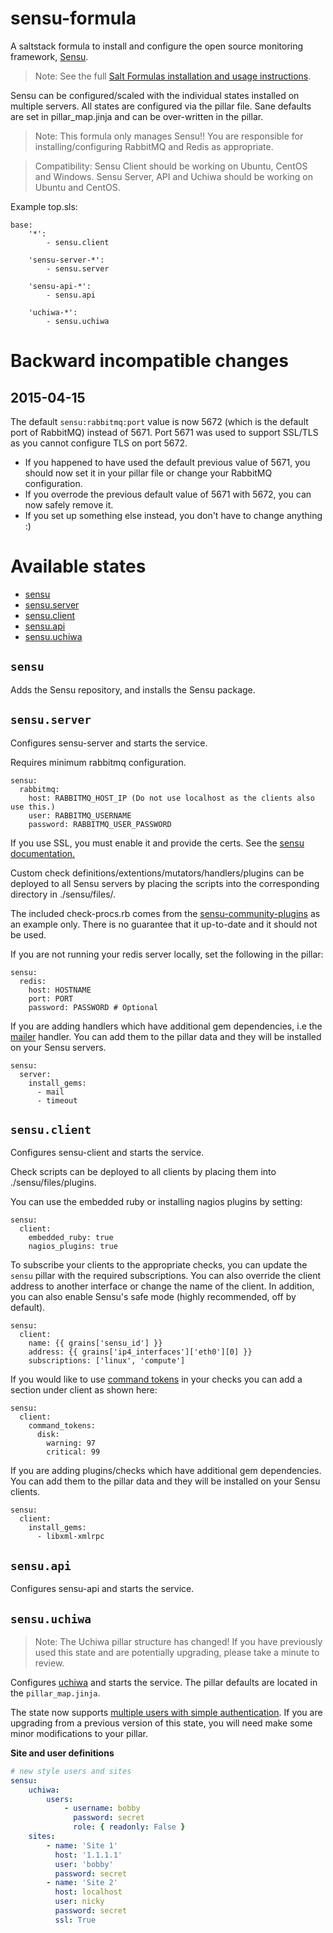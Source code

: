 sensu-formula
================

A saltstack formula to install and configure the open source monitoring framework, [Sensu](http://sensuapp.org/).

>Note:
See the full [Salt Formulas installation and usage instructions](http://docs.saltstack.com/en/latest/topics/development/conventions/formulas.html).

Sensu can be configured/scaled with the individual states installed on multiple servers. All states are configured via the pillar file. Sane defaults are set in pillar_map.jinja and can be over-written in the pillar.

>Note:
This formula only manages Sensu!! You are responsible for installing/configuring RabbitMQ and Redis as appropriate.

>Compatibility:
Sensu Client should be working on Ubuntu, CentOS and Windows.
Sensu Server, API and Uchiwa should be working on Ubuntu and CentOS.

Example top.sls:
```
base:
    '*':
        - sensu.client 

    'sensu-server-*':
        - sensu.server

    'sensu-api-*':
        - sensu.api

    'uchiwa-*':
        - sensu.uchiwa
```

Backward incompatible changes
=============================

2015-04-15
----------

The default ``sensu:rabbitmq:port`` value is now 5672 (which is the default port of RabbitMQ) instead of 5671. Port 5671 was used to support SSL/TLS as you cannot configure TLS on port 5672.

* If you happened to have used the default previous value of 5671, you should now set it in your pillar file or change your RabbitMQ configuration.
* If you overrode the previous default value of 5671 with 5672, you can now safely remove it.
* If you set up something else instead, you don't have to change anything :)


Available states
================
* [sensu](#sensu)
* [sensu.server](#sensuserver)
* [sensu.client](#sensuclient)
* [sensu.api](#sensuapi)
* [sensu.uchiwa](#sensuuchiwa)

``sensu``
------------

Adds the Sensu repository, and installs the Sensu package.

``sensu.server``
------------

Configures sensu-server and starts the service.

Requires minimum rabbitmq configuration. 
```
sensu:
  rabbitmq:
    host: RABBITMQ_HOST_IP (Do not use localhost as the clients also use this.)
    user: RABBITMQ_USERNAME
    password: RABBITMQ_USER_PASSWORD
```

If you use SSL, you must enable it and provide the certs. See the [sensu documentation.](http://sensuapp.org/docs/latest/certificates)

Custom check definitions/extentions/mutators/handlers/plugins can be deployed to all Sensu servers by placing the scripts into the corresponding directory in ./sensu/files/.

The included check-procs.rb comes from the [sensu-community-plugins](https://github.com/sensu/sensu-community-plugins) as an example only. There is no guarantee that it up-to-date and it should not be used.

If you are not running your redis server locally, set the following in the pillar:
```
sensu:
  redis:
    host: HOSTNAME
    port: PORT
    password: PASSWORD # Optional
```

If you are adding handlers which have additional gem dependencies, i.e the [mailer](https://github.com/sensu/sensu-community-plugins/blob/master/handlers/notification/mailer.rb) handler. You can add them to the pillar data and they will be installed on your Sensu servers.
```
sensu:
  server:
    install_gems:
      - mail
      - timeout
```

``sensu.client``
------------

Configures sensu-client and starts the service.

Check scripts can be deployed to all clients by placing them into ./sensu/files/plugins.

You can use the embedded ruby or installing nagios plugins by setting:
```
sensu:
  client:
    embedded_ruby: true
    nagios_plugins: true
```

To subscribe your clients to the appropriate checks, you can update the `sensu` pillar with the required subscriptions.  You can also override the client address to another interface or change the name of the client.  In addition, you can also enable Sensu's safe mode (highly recommended, off by default).

```
sensu:
  client:
    name: {{ grains['sensu_id'] }}
    address: {{ grains['ip4_interfaces']['eth0'][0] }}
    subscriptions: ['linux', 'compute']
```

If you would like to use [command tokens](https://sensuapp.org/docs/latest/checks#example-check-command-tokens) in your checks you can add a section under client as shown here:

```
sensu:
  client:
    command_tokens:
      disk:
        warning: 97
        critical: 99
```

If you are adding plugins/checks which have additional gem dependencies. You can add them to the pillar data and they will be installed on your Sensu clients.
```
sensu:
  client:
    install_gems:
      - libxml-xmlrpc
```


``sensu.api``
------------

Configures sensu-api and starts the service.



``sensu.uchiwa``
------------
>Note: The Uchiwa pillar structure has changed! If you have previously used this state and are potentially upgrading, please take a minute to review.

Configures [uchiwa](http://docs.uchiwa.io/en/latest/) and starts the service. The pillar defaults are located in the ```pillar_map.jinja```.

The state now supports [multiple users with simple authentication](http://docs.uchiwa.io/en/latest/configuration/uchiwa/#multiple-users-with-simple-authentication). If you are upgrading from a previous version of this state, you will need make some minor modifications to your pillar.

**Site and user definitions**
``` yaml
# new style users and sites
sensu:
    uchiwa:
        users:
            - username: bobby
              password: secret
              role: { readonly: False } 
    sites:
        - name: 'Site 1'
          host: '1.1.1.1'
          user: 'bobby'
          password: secret
        - name: 'Site 2'
          host: localhost
          user: nicky
          password: secret
          ssl: True
```
